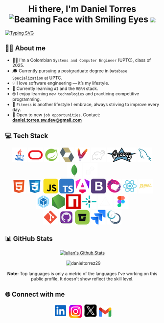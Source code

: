 <div align="center"> 
  <h1>Hi there, I'm Daniel Torres <img src="https://raw.githubusercontent.com/Tarikul-Islam-Anik/Animated-Fluent-Emojis/master/Emojis/Smilies/Beaming%20Face%20with%20Smiling%20Eyes.png" alt="Beaming Face with Smiling Eyes" width="25" height="25" /> <img src="https://media.giphy.com/media/hvRJCLFzcasrR4ia7z/giphy.gif" width="35"></h1>
 
</div>

[![Typing SVG](https://readme-typing-svg.demolab.com/?size=20&duration=5000&pause=1000&center=true&vcenter=true&width=700&lines=Full-Stack+Developer;MongoDB,+MySQL,+Spring,+Angular,+NodeJS)](https://git.io/typing-svg)
  

## 🙋‍♂️ About me
- 🧑‍💻 I'm a Colombian `Systems and Computer Engineer` (UPTC), class of 2025.
- 🎓 Currently pursuing a postgraduate degree in `Database Specialization` at UPTC.
- 💡 I love software engineering — it’s my lifestyle.
- 🔭 Currently learning `AI` and the `MERN` stack.
- 🤓 I enjoy learning `new technologies` and practicing competitive programming.
- 💪 `Fitness` is another lifestyle I embrace, always striving to improve every day.
- 💼 Open to new `job opportunities`. Contact: **daniel.torres.sw.dev@gmail.com**

## 💻 Tech Stack

<p align="center">
<a href="https://www.java.com/es"><img height="48" src="./img/java.svg" alt="java"></a>
<a href="https://www.oracle.com"><img height="48" src="./img/oracle.svg" alt="oracle"></a>
<a href="https://spring.io/projects/spring-framework" ><img height="48" src="./img/spring.svg" alt="spring"></a>
<a href="https://hibernate.org"><img height="48" src="./img/hibernate.svg" alt="hibernate"></a>
<a href="https://maven.apache.org"><img height="48" src="./img/maven.svg" alt="maven"></a>
<a href="https://gradle.org"><img height="48" src="./img/gradle.svg" alt="gradle"></a>
<a href="https://groovy-lang.org"><img height="48" src="./img/groovy.svg" alt="groovy"></a>
<a href="https://www.mysql.com"><img height="48" src="./img/mysql.svg" alt="mysql"></a>
<a href="https://www.mongodb.com"><img height="48" src="./img/mongodb.svg" alt="mongodb"></a>
<a href="https://render.com"><img height="48" src="./img/render.png" alt="render"></a>
<br>
<a href="https://developer.mozilla.org/en-US/docs/Glossary/HTML5"><img height="48" src="./img/html5.svg" alt="html5"></a>
<a href="https://developer.mozilla.org/en-US/docs/Web/CSS"><img height="48" src="./img/css3.svg" alt="css3"></a>
<a href="https://developer.mozilla.org/en-US/docs/Web/JavaScript"><img height="48" src="./img/javascript.svg" alt="javascript"></a>
<a href="https://www.typescriptlang.org"><img height="48" src="./img/typescript.svg" alt="typescript"></a>
<a href="https://angular.dev"><img height="48" src="./img/angular.svg" alt="angular"></a>
<a href="https://getbootstrap.com"><img height="48" src="./img/bootstrap.svg" alt="bootstrap"></a>
<a href="https://rxjs.dev"><img height="48" src="./img/rxjs.svg" alt="rxjs"></a>
<a href="https://react.dev"><img height="48" src="./img/react.svg" alt="react"></a>
<a href="https://babeljs.io"><img height="48" src="./img/babel.svg" alt="babel"></a>
<a href="https://webpack.js.org"><img height="48" src="./img/webpack.svg" alt="webpack"></a>
<a href="https://nodejs.org/es"><img height="48" src="./img/nodejs.svg" alt="nodejs"></a>
<a href="https://www.npmjs.com"><img height="48" src="./img/npm.svg" alt="npm"></a>
<a href="https://www.netlify.com"><img height="48" src="./img/netlify.svg" alt="netlify"></a>
<a href="https://vercel.com"><img height="48" src="./img/vercel.png" alt="netlify"></a>
<a href="https://www.figma.com"><img height="48" src="./img/figma.svg" alt="figma"></a>
<br>
<a href="https://git-scm.com"><img height="48" src="./img/git.svg" alt="git"></a>
<a href="https://github.com"><img height="48" src="./img/github.svg" alt="github"></a>
<a href="https://bitbucket.org/product"><img height="48" src="./img/bitbucket.svg" alt="bitbucket"></a>
<a href="https://www.atlassian.com/software/jira"><img height="48" src="./img/jira.svg" alt="jira"></a>
<a href="https://www.scrum.org"><img height="48" src="./img/scrum.svg" alt="scrum"></a>

## 📊 GitHub Stats

<p align="center">
    <a href="https://github.com/anuraghazra/github-readme-stats"><img alt="julian's Github Stats" src="https://github-readme-stats.vercel.app/api?username=danieltorrez29&show_icons=true&count_private=true&theme=algolia" height="192px"/></a>
  <br/>
  <br/>
  &nbsp;
	  <img src="https://github-readme-stats.vercel.app/api/top-langs?username=danieltorrez29&langs_count=10&show_icons=true&locale=en&layout=compact&theme=algolia" alt="danieltorrez29" height="192px"/>
  <br/>
  <br/>
  <b>Note:</b> Top languages is only a metric of the languages I've working on this public profile, It doesn't show reflect the skill level.
</p>

## 🌐 Connect with me

<p align="center">
<a href="https://www.linkedin.com/in/daniel-torres-2d9a9t9a8"><img height="48" src="./img/linkedin.svg" alt="linkedin"></a>
<a href="https://www.instagram.com/dani_torres29_"><img height="43" src="./img/instagram.svg" alt="instagram"></a>
<a href="https://x.com/DanielTorrezA"><img height="48" src="./img/x.png" alt="x"></a>
<a href="mailto:daniel.torres.sw.dev@gmail.com"><img height="40" src="./img/gmail.svg" alt="gmail"></a>
</p>
